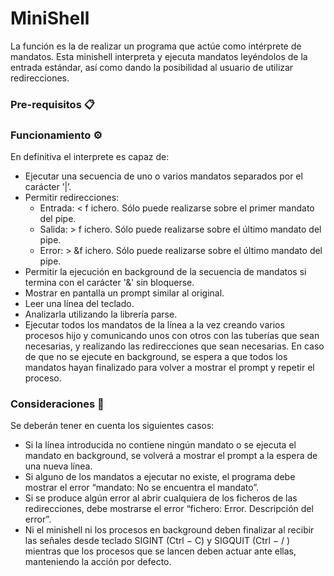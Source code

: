 # MiniShell

La función es la de realizar un programa que actúe como intérprete de mandatos. Esta minishell interpreta y ejecuta mandatos 
leyéndolos de la entrada estándar, así como dando la posibilidad al usuario de utilizar redirecciones. 

### Pre-requisitos 📋

### Funcionamiento ⚙️
En definitiva el interprete es capaz de:
  - Ejecutar una secuencia de uno o varios mandatos separados por el carácter ’|’.
  - Permitir redirecciones:
    - Entrada: < f ichero. Sólo puede realizarse sobre el primer mandato del pipe.
    - Salida: > f ichero. Sólo puede realizarse sobre el último mandato del pipe.
    - Error: > &f ichero. Sólo puede realizarse sobre el último mandato del pipe.
  - Permitir la ejecución en background de la secuencia de mandatos si termina con el carácter '&' sin bloquerse.
  - Mostrar en pantalla un prompt similar al original.
  - Leer una lı́nea del teclado.
  - Analizarla utilizando la librerı́a parse.
  - Ejecutar todos los mandatos de la lı́nea a la vez creando varios procesos hijo y comunicando unos con otros con las tuberı́as que sean necesarias, y realizando las redirecciones que sean necesarias. En caso de que no se ejecute en background, se espera a que todos los mandatos hayan finalizado para volver a mostrar el prompt y repetir el proceso.

### Consideraciones 🤔
Se deberán tener en cuenta los siguientes casos:
  - Si la lı́nea introducida no contiene ningún mandato o se ejecuta el mandato en background, se volverá a mostrar el prompt a la espera de una nueva lı́nea.
  - Si alguno de los mandatos a ejecutar no existe, el programa debe mostrar el error “mandato: No se encuentra el mandato”.
  - Si se produce algún error al abrir cualquiera de los ficheros de las redirecciones, debe mostrarse el error “fichero: Error. Descripción del error”.
  - Ni el minishell ni los procesos en background deben finalizar al recibir las señales desde teclado SIGINT (Ctrl − C) y SIGQUIT (Ctrl − / ) mientras que los procesos que se lancen deben actuar ante ellas, manteniendo la acción por defecto.
